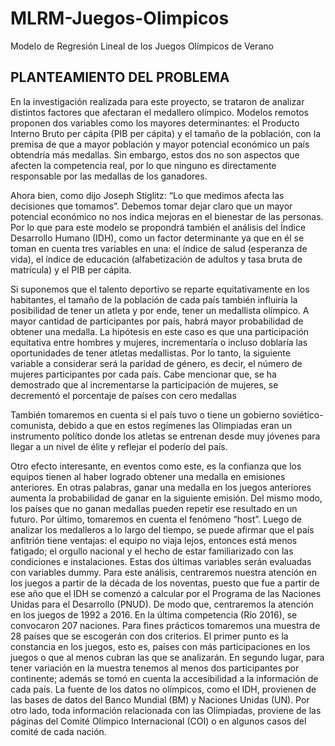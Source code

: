 # MLRM-Juegos-Olimpicos
Modelo de Regresión Lineal de los Juegos Olímpicos de Verano


## PLANTEAMIENTO DEL PROBLEMA
En la investigación realizada para este proyecto, se trataron de analizar distintos factores que afectaran el medallero olímpico. Modelos remotos proponen dos variables como los mayores determinantes: el Producto Interno Bruto per cápita (PIB per cápita) y el tamaño de la población, con la premisa de que a mayor población y mayor potencial económico un país obtendría más medallas. Sin embargo, estos dos no son aspectos que afecten la competencia real, por lo que ninguno es directamente responsable por las medallas de los ganadores.

Ahora bien, como dijo Joseph Stiglitz: “Lo que medimos afecta las decisiones que tomamos”. Debemos tomar dejar claro que un mayor potencial económico no nos indica mejoras en el bienestar de las personas. Por lo que para este modelo se propondrá también el análisis del Índice Desarrollo Humano (IDH), como un factor determinante ya que en él se toman en cuenta tres variables en una: el índice de salud (esperanza de vida), el índice de educación (alfabetización de adultos y tasa bruta de matrícula) y el PIB per cápita.

Si suponemos que el talento deportivo se reparte equitativamente en los habitantes, el tamaño de la población de cada país también influiría la posibilidad de tener un atleta y por ende, tener un medallista olímpico. A mayor cantidad de participantes por país, habrá mayor probabilidad de obtener una medalla. La hipótesis en este caso es que una participación equitativa entre hombres y mujeres, incrementaría o incluso doblaría las oportunidades de tener atletas medallistas. Por lo tanto, la siguiente variable a considerar será la paridad de género, es decir, el número de mujeres participantes por cada país. Cabe mencionar que, se ha demostrado que al incrementarse la participación de mujeres, se decrementó el porcentaje de países con cero medallas

También tomaremos en cuenta si el país tuvo o tiene un gobierno soviético-comunista, debido a que en estos regímenes las Olimpiadas eran un instrumento político donde los atletas se entrenan desde muy jóvenes para llegar a un nivel de élite y reflejar el poderío del país.

Otro efecto interesante, en eventos como este, es la confianza que los equipos tienen al haber logrado obtener una medalla en emisiones anteriores. En otras palabras, ganar una medalla en los juegos anteriores aumenta la probabilidad de ganar en la siguiente emisión. Del mismo modo, los países que no ganan medallas pueden repetir ese resultado en un futuro. Por último, tomaremos en cuenta el fenómeno “host”. Luego de analizar los medalleros a lo largo del tiempo, se puede afirmar que el país anfitrión tiene ventajas: el equipo no viaja lejos, entonces está menos fatigado; el orgullo nacional y el hecho de estar familiarizado con las condiciones e instalaciones. Estas dos últimas variables serán evaluadas con variables dummy. Para este análisis, centraremos nuestra atención en los juegos a partir de la década de los noventas, puesto que fue a partir de ese año que el IDH se comenzó a calcular por el Programa de las Naciones Unidas para el Desarrollo (PNUD). De modo que, centraremos la atención en los juegos de 1992 a 2016. En la última competencia (Río 2016), se convocaron 207 naciones. Para fines prácticos tomaremos una muestra de 28 países que se escogerán con dos criterios. El primer punto es la constancia en los juegos, esto es, países con más participaciones en los juegos o que al menos cubran las que se analizarán. En segundo lugar, para tener variación en la muestra tenemos al menos dos participantes por continente; además se tomó en cuenta la accesibilidad a la información de cada país. La fuente de los datos no olímpicos, como el IDH, provienen de las bases de datos del Banco Mundial (BM) y Naciones Unidas (UN). Por otro lado, toda información relacionada con las Olimpiadas, proviene de las páginas del Comité Olímpico Internacional (COI) o en algunos casos del comité de cada nación.
